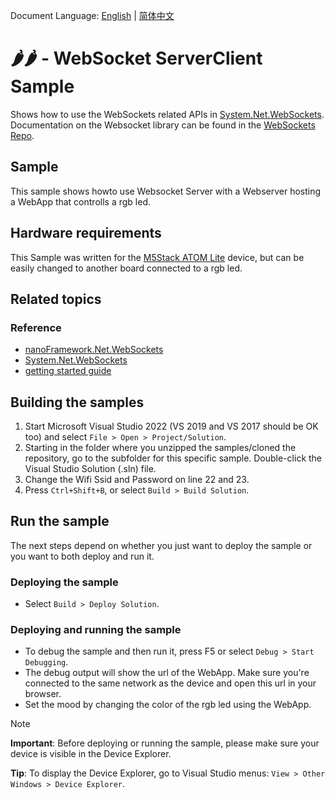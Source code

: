 Document Language: [English](README.md) | [简体中文](README.zh-cn.md)

# 🌶️🌶️ - WebSocket ServerClient Sample

Shows how to use the WebSockets related APIs in [System.Net.WebSockets](http://docs.nanoframework.net/api/System.Net.WebSockets.html). Documentation on the Websocket library can be found in the [WebSockets Repo](https://github.com/nanoframework/System.Net.WebSockets).

## Sample

This sample shows howto use Websocket Server with a Webserver hosting a WebApp that controlls a rgb led.

## Hardware requirements

This Sample was written for the [M5Stack ATOM Lite](https://shop.m5stack.com/products/atom-lite-esp32-development-kit) device, but can be easily changed to another board connected to a rgb led.

## Related topics

### Reference

- [nanoFramework.Net.WebSockets](https://github.com/nanoframework/System.Net.WebSockets/blob/main/README.md)
- [System.Net.WebSockets](http://docs.nanoframework.net/api/System.Net.WebSockets.html)
- [getting started guide](https://www.feiko.io/posts/2022-01-03-getting-started-with-net-nanoframework)

## Building the samples

1. Start Microsoft Visual Studio 2022 (VS 2019 and VS 2017 should be OK too) and select `File > Open > Project/Solution`.
2. Starting in the folder where you unzipped the samples/cloned the repository, go to the subfolder for this specific sample. Double-click the Visual Studio Solution (.sln) file.
3. Change the Wifi Ssid and Password on line 22 and 23.
4. Press `Ctrl+Shift+B`, or select `Build > Build Solution`.
 
## Run the sample

The next steps depend on whether you just want to deploy the sample or you want to both deploy and run it.

### Deploying the sample

- Select `Build > Deploy Solution`.

### Deploying and running the sample

- To debug the sample and then run it, press F5 or select `Debug > Start Debugging`.
- The debug output will show the url of the WebApp. Make sure you're connected to the same network as the device and open this url in your browser.
- Set the mood by changing the color of the rgb led using the WebApp. 

> [!NOTE]
>
> **Important**: Before deploying or running the sample, please make sure your device is visible in the Device Explorer.
>
> **Tip**: To display the Device Explorer, go to Visual Studio menus: `View > Other Windows > Device Explorer`.
